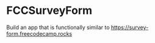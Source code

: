 # FCCSurveyForm
Build an app that is functionally similar to https://survey-form.freecodecamp.rocks

